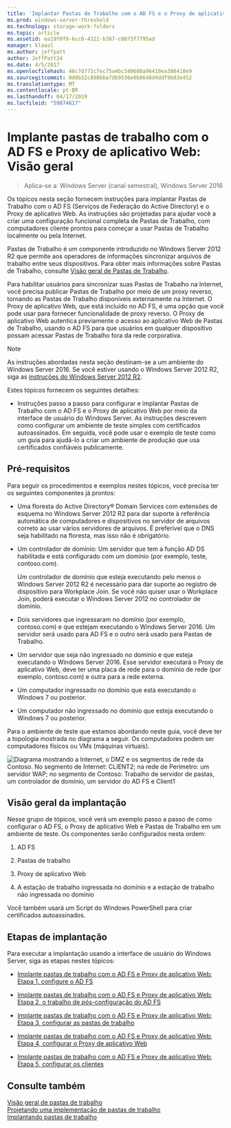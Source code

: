 ```yaml
---
title: 'Implantar Pastas de Trabalho com o AD FS e o Proxy de aplicativo Web: visão geral'
ms.prod: windows-server-threshold
ms.technology: storage-work-folders
ms.topic: article
ms.assetid: ea19f0f0-6cc0-4322-b387-c0873f7795ad
manager: klaasl
ms.author: jeffpatt
author: JeffPatt24
ms.date: 4/5/2017
ms.openlocfilehash: 48c7d771c7ec75a4bc340608a96410ea388418e9
ms.sourcegitcommit: 0d0b32c8986ba7db9536e0b8648d4ddf9b03e452
ms.translationtype: MT
ms.contentlocale: pt-BR
ms.lasthandoff: 04/17/2019
ms.locfileid: "59874617"
---
```

# <a name="deploy-work-folders-with-ad-fs-and-web-application-proxy-overview"></a>Implante pastas de trabalho com o AD FS e Proxy de aplicativo Web: Visão geral

>Aplica-se a: Windows Server (canal semestral), Windows Server 2016

Os tópicos nesta seção fornecem instruções para implantar Pastas de Trabalho com o AD FS (Serviços de Federação do Active Directory) e o Proxy de aplicativo Web. As instruções são projetadas para ajudar você a criar uma configuração funcional completa de Pastas de Trabalho, com computadores cliente prontos para começar a usar Pastas de Trabalho localmente ou pela Internet.  
  
Pastas de Trabalho é um componente introduzido no Windows Server 2012 R2 que permite aos operadores de informações sincronizar arquivos de trabalho entre seus dispositivos. Para obter mais informações sobre Pastas de Trabalho, consulte [Visão geral de Pastas de Trabalho](Work-Folders-Overview.md).  
  
Para habilitar usuários para sincronizar suas Pastas de Trabalho na Internet, você precisa publicar Pastas de Trabalho por meio de um proxy reverso, tornando as Pastas de Trabalho disponíveis externamente na Internet. O Proxy de aplicativo Web, que está incluído no AD FS, é uma opção que você pode usar para fornecer funcionalidade de proxy reverso. O Proxy de aplicativo Web autentica previamente o acesso ao aplicativo Web de Pastas de Trabalho, usando o AD FS para que usuários em qualquer dispositivo possam acessar Pastas de Trabalho fora da rede corporativa. 

> [!NOTE]
>   As instruções abordadas nesta seção destinam-se a um ambiente do Windows Server 2016. Se você estiver usando o Windows Server 2012 R2, siga as [instruções do Windows Server 2012 R2](https://technet.microsoft.com/library/dn747208(v=ws.11).aspx).
  
Estes tópicos fornecem os seguintes detalhes:  
  
-   Instruções passo a passo para configurar e implantar Pastas de Trabalho com o AD FS e o Proxy de aplicativo Web por meio da interface de usuário do Windows Server. As instruções descrevem como configurar um ambiente de teste simples com certificados autoassinados. Em seguida, você pode usar o exemplo de teste como um guia para ajudá-lo a criar um ambiente de produção que usa certificados confiáveis publicamente.  
  
## <a name="prerequisites"></a>Pré-requisitos  
Para seguir os procedimentos e exemplos nestes tópicos, você precisa ter os seguintes componentes já prontos:  
  
-   Uma floresta do Active Directory® Domain Services com extensões de esquema no Windows Server 2012 R2 para dar suporte à referência automática de computadores e dispositivos no servidor de arquivos correto ao usar vários servidores de arquivos. É preferível que o DNS seja habilitado na floresta, mas isso não é obrigatório.  
  
-   Um controlador de domínio: Um servidor que tem a função AD DS habilitada e está configurado com um domínio (por exemplo, teste, contoso.com).  
  
    Um controlador de domínio que esteja executando pelo menos o Windows Server 2012 R2 é necessário para dar suporte ao registro de dispositivo para Workplace Join. Se você não quiser usar o Workplace Join, poderá executar o Windows Server 2012 no controlador de domínio.  
  
-   Dois servidores que ingressaram no domínio (por exemplo, contoso.com) e que estejam executando o Windows Server 2016. Um servidor será usado para AD FS e o outro será usado para Pastas de Trabalho.  
  
-   Um servidor que seja não ingressado no domínio e que esteja executando o Windows Server 2016. Esse servidor executará o Proxy de aplicativo Web, deve ter uma placa de rede para o domínio de rede (por exemplo, contoso.com) e outra para a rede externa.  
  
-   Um computador ingressado no domínio que está executando o Windows 7 ou posterior.  
  
-   Um computador não ingressado no domínio que esteja executando o Windows 7 ou posterior.  
  
Para o ambiente de teste que estamos abordando neste guia, você deve ter a topologia mostrada no diagrama a seguir. Os computadores podem ser computadores físicos ou VMs (máquinas virtuais). 
  
![Diagrama mostrando a Internet, o DMZ e os segmentos de rede da Contoso. No segmento de Internet: CLIENT2; na rede de Perímetro: um servidor WAP; no segmento de Contoso: Trabalho de servidor de pastas, um controlador de domínio, um servidor do AD FS e Client1](media/deploy-work-folders-adfs/WF_ADFS_WAP_Diagram.png)

## <a name="deployment-overview"></a>Visão geral da implantação  
Nesse grupo de tópicos, você verá um exemplo passo a passo de como configurar o AD FS, o Proxy de aplicativo Web e Pastas de Trabalho em um ambiente de teste. Os componentes serão configurados nesta ordem:  
  
1.  AD FS  
  
2.  Pastas de trabalho  
  
3.  Proxy de aplicativo Web  
  
4.  A estação de trabalho ingressada no domínio e a estação de trabalho não ingressada no domínio  
  
Você também usará um Script do Windows PowerShell para criar certificados autoassinados.  
  
## <a name="deployment-steps"></a>Etapas de implantação  
Para executar a implantação usando a interface de usuário do Windows Server, siga as etapas nestes tópicos:  
  
-   [Implante pastas de trabalho com o AD FS e Proxy de aplicativo Web: Etapa 1, configure o AD FS](deploy-work-folders-adfs-step1.md)  
  
-   [Implante pastas de trabalho com o AD FS e Proxy de aplicativo Web: Etapa 2, o trabalho de pós-configuração do AD FS](deploy-work-folders-adfs-step2.md)  
  
-   [Implante pastas de trabalho com o AD FS e Proxy de aplicativo Web: Etapa 3, configurar as pastas de trabalho](deploy-work-folders-adfs-step3.md)  
  
-   [Implante pastas de trabalho com o AD FS e Proxy de aplicativo Web: Etapa 4, configurar o Proxy de aplicativo Web](deploy-work-folders-adfs-step4.md)  
  
-   [Implante pastas de trabalho com o AD FS e Proxy de aplicativo Web: Etapa 5, configurar os clientes](deploy-work-folders-adfs-step5.md)  

## <a name="see-also"></a>Consulte também  
[Visão geral de pastas de trabalho](Work-Folders-Overview.md)  
[Projetando uma implementação de pastas de trabalho](Plan-Work-Folders.md)  
[Implantando pastas de trabalho](Deploy-Work-Folders.md)  
  

